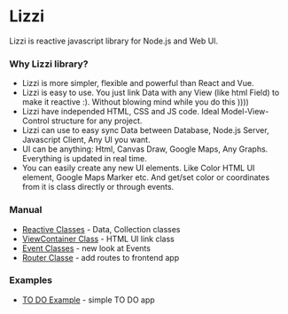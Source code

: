 # Lizzi
Lizzi is reactive javascript library for Node.js and Web UI.

### Why Lizzi library?
* Lizzi is more simpler, flexible and powerful than React and Vue.
* Lizzi is easy to use. You just link Data with any View (like html Field) to make it reactive :). Without blowing mind while you do this ))))
* Lizzi have independed HTML, CSS and JS code. Ideal Model-View-Control structure for any project.
* Lizzi can use to easy sync Data between Database, Node.js Server, Javascript Client, Any UI you want.
* UI can be anything: Html, Canvas Draw, Google Maps, Any Graphs. Everything is updated in real time.
* You can easily create any new UI elements. Like Color HTML UI element, Google Maps Marker etc. And get/set color or coordinates from it is class directly or through events.
### Manual
* [Reactive Classes](./docs/Lizzi.md) - Data, Collection classes
* [ViewContainer Class](./docs/View.md) - HTML UI link class
* [Event Classes](./docs/Event.md) - new look at Events
* [Router Classe](./docs/Router.md) - add routes to frontend app
### Examples
* [TO DO Example](./docs/todo.md) - simple TO DO app

